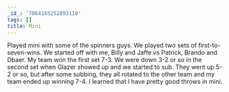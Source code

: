 ```yaml
---
_id_: '7864165252893118'
tags: []
title: Mini
---
```


Played mini with some of the spinners guys. We played two sets of first-to-seven-wins. We started off with me, Billy and Jaffe vs Patrick, Brando and Dbaer. My team won the first set 7-3. We were down 3-2 or so in the second set when Glazer showed up and we started to sub. They went up 5-2 or so, but after some subbing, they all rotated to the other team and my team ended up winning 7-4. I learned that I have pretty good throws in mini.
